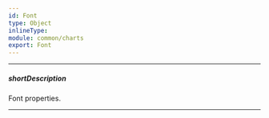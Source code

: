 ```yaml
---
id: Font
type: Object
inlineType: 
module: common/charts
export: Font
---
```

---
##### shortDescription
Font properties.

---
